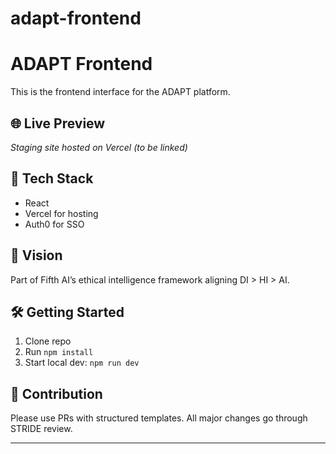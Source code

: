 # adapt-frontend 
# ADAPT Frontend

This is the frontend interface for the ADAPT platform.

## 🌐 Live Preview
_Staging site hosted on Vercel (to be linked)_

## 🚀 Tech Stack
- React
- Vercel for hosting
- Auth0 for SSO

## 📖 Vision
Part of Fifth AI’s ethical intelligence framework aligning DI > HI > AI.

## 🛠️ Getting Started
1. Clone repo  
2. Run `npm install`  
3. Start local dev: `npm run dev`

## 🤝 Contribution
Please use PRs with structured templates. All major changes go through STRIDE review.

---
